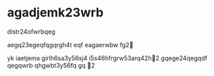 # agadjemk23wrb
distr24ofwrbqeg

aegq23egeqfqgqrgh4t
eqf
eagaerwbw
fg2￑


yk
iaetjema girlh6sa3y56sj4
i5s46hfrgrw53arq42h￐2
gqege24qegqdf
qegqwrb
qhgwbt3y56fq
gq
￑2
